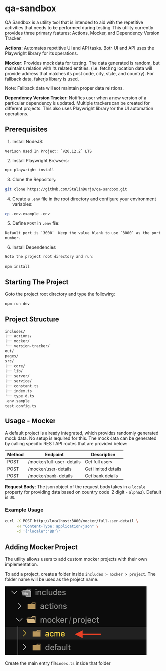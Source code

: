 # qa-sandbox

QA Sandbox is a utility tool that is intended to aid with the repetitive activities that needs to be performed during testing. This utility currently provides three primary features: Actions, Mocker, and Dependency Version Tracker.

**Actions**: Automates repetitive UI and API tasks. Both UI and API uses the Playwright library for its operations.

**Mocker**: Provides mock data for testing. The data generated is random, but maintains relation with its related entities. (i.e. fetching location data will provide address that matches its post code, city, state, and country). For fallback data, fakerjs library is used.

Note: Fallback data will not maintain proper data relations.

**Dependency Version Tracker**: Notifies user when a new version of a particular dependency is updated. Multiple trackers can be created for different projects. This also uses Playwright library for the UI automation operations.

## Prerequisites

1. Install NodeJS:

```
Verison Used In Project: `v20.12.2` LTS
```

2. Install Playwright Browsers:

```bash
npx playwright install
```

3. Clone the Repository:

```bash
git clone https://github.com/StalinDurjo/qa-sandbox.git
```

4. Create a `.env` file in the root directory and configure your environment variables:

```bash
cp .env.example .env
```

5. Define `PORT` in `.env` file:

```
Default port is `3000`. Keep the value blank to use `3000` as the port number.
```

6. Install Dependencies:

```
Goto the project root directory and run:

npm install
```

## Starting The Project

Goto the project root directory and type the following:

```bash
npm run dev
```

## Project Structure

```
includes/
├── actions/
├── mocker/
└── version-tracker/
out/
pages/
src/
├── core/
├── lib/
├── server/
├── service/
├── constant.ts
├── index.ts
└── type.d.ts
.env.sample
test.config.ts
```

## Usage - Mocker

A default project is already integrated, which provides randomly generated mock data. No setup is required for this. The mock data can be generated by calling specific REST API routes that are provided below:

| Method | Endpoint                  | Description         |
| ------ | ------------------------- | ------------------- |
| POST   | /mocker/full-user-details | Get full users      |
| POST   | /mocker/user-details      | Get limited details |
| POST   | /mocker/bank-details      | Get bank details    |

**Request Body**: The json object of the request body takes in a `locale` property for providing data based on country code (2 digit - `alpha2`). Default is `US`.

### Example Usage

```bash
curl -X POST http://localhost:3000/mocker/full-user-detail \
     -H "Content-Type: application/json" \
     -d '{"locale":"BD"}'

```

## Adding Mocker Project

The utility allows users to add custom mocker projects with their own implementation.

To add a project, create a folder inside `includes > mocker > project`. The folder name will be used as the project name.

![Create Mocker Project](/src/readme/mocker-create-project-1.png 'Create Folder As Mocker Project')

Create the main entry file`index.ts` inside that folder
